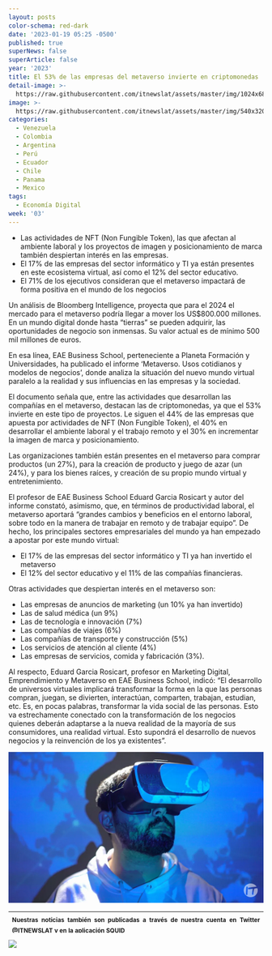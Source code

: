 ```yaml
---
layout: posts
color-schema: red-dark
date: '2023-01-19 05:25 -0500'
published: true
superNews: false
superArticle: false
year: '2023'
title: El 53% de las empresas del metaverso invierte en criptomonedas
detail-image: >-
  https://raw.githubusercontent.com/itnewslat/assets/master/img/1024x680/hombre-en-metaverso-g.jpg
image: >-
  https://raw.githubusercontent.com/itnewslat/assets/master/img/540x320/hombre-en-metaverso-p.jpg
categories:
  - Venezuela
  - Colombia
  - Argentina
  - Perú
  - Ecuador
  - Chile
  - Panama
  - Mexico
tags:
  - Economía Digital
week: '03'
---
```

- Las actividades de NFT (Non Fungible Token), las que afectan al ambiente laboral y los proyectos de imagen y posicionamiento de marca también despiertan interés en las empresas.
- El 17% de las empresas del sector informático y TI ya están presentes en este ecosistema virtual, así como el 12% del sector educativo.
- El 71% de los ejecutivos consideran que el metaverso impactará de forma positiva en el mundo de los negocios

Un análisis de Bloomberg Intelligence, proyecta que para el 2024 el mercado para el metaverso podría llegar a mover los US$800.000 millones. En un mundo digital donde hasta “tierras” se pueden adquirir, las oportunidades de negocio son inmensas. Su valor actual es de mínimo 500 mil millones de euros.

En esa línea, EAE Business School, perteneciente a Planeta Formación y Universidades, ha publicado el informe ‘Metaverso. Usos cotidianos y modelos de negocios’, donde analiza la situación del nuevo mundo virtual paralelo a la realidad y sus influencias en las empresas y la sociedad.

El documento señala que, entre las actividades que desarrollan las compañías en el metaverso, destacan las de criptomonedas, ya que el 53% invierte en este tipo de proyectos. Le siguen el 44% de las empresas que apuesta por actividades de NFT (Non Fungible Token), el 40% en desarrollar el ambiente laboral y el trabajo remoto y el 30% en incrementar la imagen de marca y posicionamiento.

Las organizaciones también están presentes en el metaverso para comprar productos (un 27%), para la creación de producto y juego de azar (un 24%), y para los bienes raíces, y creación de su propio mundo virtual y entretenimiento.

El profesor de EAE Business School Eduard Garcia Rosicart y autor del informe constató, asimismo, que, en términos de productividad laboral, el metaverso aportará “grandes cambios y beneficios en el entorno laboral, sobre todo en la manera de trabajar en remoto y de trabajar equipo”. De hecho, los principales sectores empresariales del mundo ya han empezado a apostar por este mundo virtual:

- El 17% de las empresas del sector informático y TI ya han invertido el metaverso
- El 12% del sector educativo y el 11% de las compañías financieras.

Otras actividades que despiertan interés en el metaverso son:

- Las empresas de anuncios de marketing (un 10% ya han invertido)
- Las de salud médica (un 9%)
- Las de tecnología e innovación (7%)
- Las compañías de viajes (6%)
- Las compañías de transporte y construcción (5%)
- Los servicios de atención al cliente (4%)
- Las empresas de servicios, comida y fabricación (3%).

Al respecto, Eduard Garcia Rosicart, profesor en Marketing Digital, Emprendimiento y Metaverso en EAE Business School, indicó: “El desarrollo de universos virtuales implicará transformar la forma en la que las personas compran, juegan, se divierten, interactúan, comparten, trabajan, estudian, etc. Es, en pocas palabras, transformar la vida social de las personas. Esto va estrechamente conectado con la transformación de los negocios quienes deberán adaptarse a la nueva realidad de la mayoría de sus consumidores, una realidad virtual. Esto supondrá el desarrollo de nuevos negocios y la reinvención de los ya existentes”.

![](https://raw.githubusercontent.com/itnewslat/assets/master/img/540x320/hombre-en-metaverso-p.jpg)

<table style="height: 42px;" width="569">
<tbody>
<tr>
<td style="text-align: justify;"><sub><strong>Nuestras noticias también son publicadas a través de nuestra cuenta en Twitter <a href="https://twitter.com/itnewslat?lang=es">@ITNEWSLAT</a> y en la aplicación <a href="https://squidapp.co/en/">SQUID</a></strong></sub></td>
</tr>
</tbody>
</table>

<img src="https://tracker.metricool.com/c3po.jpg?hash=56f88a41e39ab42c063cc51676587a04"/>
